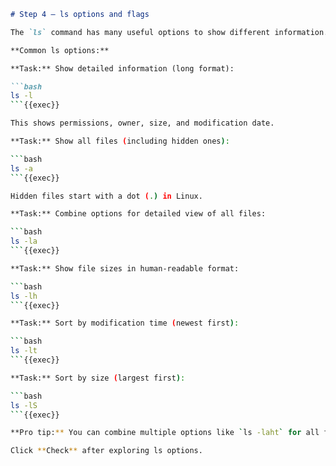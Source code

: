 ````markdown
# Step 4 — ls options and flags

The `ls` command has many useful options to show different information.

**Common ls options:**

**Task:** Show detailed information (long format):

```bash
ls -l
```{{exec}}

This shows permissions, owner, size, and modification date.

**Task:** Show all files (including hidden ones):

```bash
ls -a
```{{exec}}

Hidden files start with a dot (.) in Linux.

**Task:** Combine options for detailed view of all files:

```bash
ls -la
```{{exec}}

**Task:** Show file sizes in human-readable format:

```bash
ls -lh
```{{exec}}

**Task:** Sort by modification time (newest first):

```bash
ls -lt
```{{exec}}

**Task:** Sort by size (largest first):

```bash
ls -lS
```{{exec}}

**Pro tip:** You can combine multiple options like `ls -laht` for all files, long format, human-readable sizes, sorted by time!

Click **Check** after exploring ls options.
````